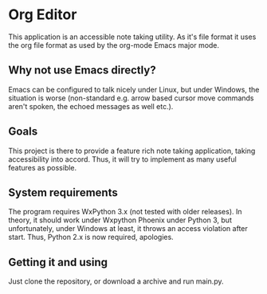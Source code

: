 Org Editor
==========
This application is an accessible note taking utility. As it's file format it uses the org file format as used by the org-mode Emacs major mode.

Why not use Emacs directly?
---------------------------
Emacs can be configured to talk nicely under Linux, but under Windows, the situation is worse (non-standard e.g. arrow based cursor move commands aren't spoken, the echoed messages as well etc.).

Goals
-----
This project is there to provide a feature rich note taking application, taking accessibility into accord.
Thus, it will try to implement as many useful features as possible.

System requirements
------------
The program requires WxPython 3.x (not tested with older releases). In theory, it should work under Wxpython Phoenix under Python 3, but unfortunately, under Windows at least, it throws an access violation after start. Thus, Python 2.x is now required, apologies.

Getting it and using
----------
Just clone the repository, or download a archive and run main.py.